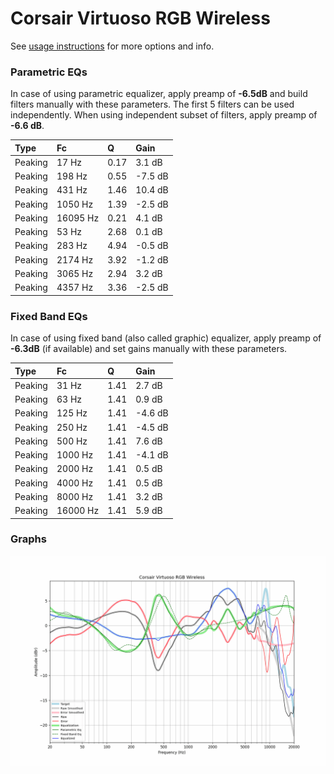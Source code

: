 # Corsair Virtuoso RGB Wireless
See [usage instructions](https://github.com/jaakkopasanen/AutoEq#usage) for more options and info.

### Parametric EQs
In case of using parametric equalizer, apply preamp of **-6.5dB** and build filters manually
with these parameters. The first 5 filters can be used independently.
When using independent subset of filters, apply preamp of **-6.6 dB**.

| Type    | Fc       |    Q | Gain    |
|:--------|:---------|:-----|:--------|
| Peaking | 17 Hz    | 0.17 | 3.1 dB  |
| Peaking | 198 Hz   | 0.55 | -7.5 dB |
| Peaking | 431 Hz   | 1.46 | 10.4 dB |
| Peaking | 1050 Hz  | 1.39 | -2.5 dB |
| Peaking | 16095 Hz | 0.21 | 4.1 dB  |
| Peaking | 53 Hz    | 2.68 | 0.1 dB  |
| Peaking | 283 Hz   | 4.94 | -0.5 dB |
| Peaking | 2174 Hz  | 3.92 | -1.2 dB |
| Peaking | 3065 Hz  | 2.94 | 3.2 dB  |
| Peaking | 4357 Hz  | 3.36 | -2.5 dB |

### Fixed Band EQs
In case of using fixed band (also called graphic) equalizer, apply preamp of **-6.3dB**
(if available) and set gains manually with these parameters.

| Type    | Fc       |    Q | Gain    |
|:--------|:---------|:-----|:--------|
| Peaking | 31 Hz    | 1.41 | 2.7 dB  |
| Peaking | 63 Hz    | 1.41 | 0.9 dB  |
| Peaking | 125 Hz   | 1.41 | -4.6 dB |
| Peaking | 250 Hz   | 1.41 | -4.5 dB |
| Peaking | 500 Hz   | 1.41 | 7.6 dB  |
| Peaking | 1000 Hz  | 1.41 | -4.1 dB |
| Peaking | 2000 Hz  | 1.41 | 0.5 dB  |
| Peaking | 4000 Hz  | 1.41 | 0.5 dB  |
| Peaking | 8000 Hz  | 1.41 | 3.2 dB  |
| Peaking | 16000 Hz | 1.41 | 5.9 dB  |

### Graphs
![](./Corsair%20Virtuoso%20RGB%20Wireless.png)